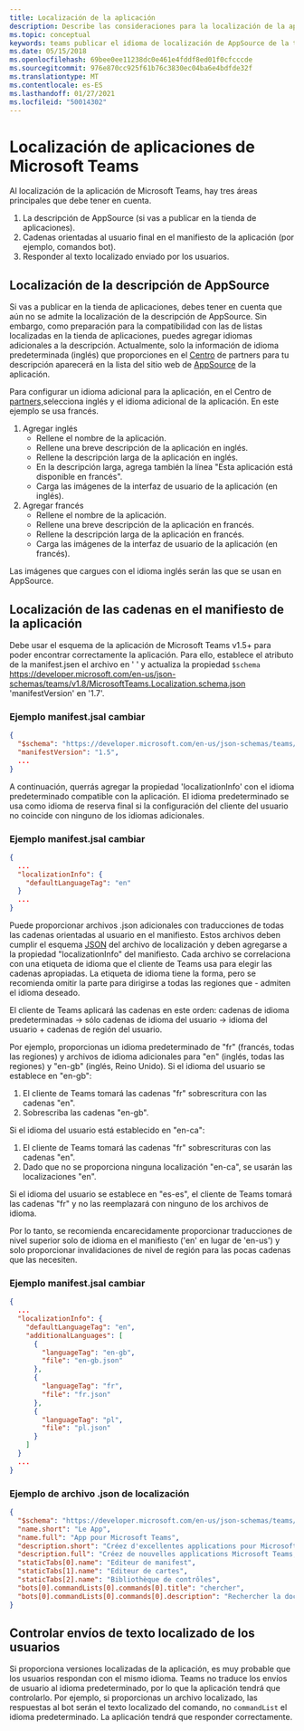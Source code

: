 ```yaml
---
title: Localización de la aplicación
description: Describe las consideraciones para la localización de la aplicación de Microsoft Teams.
ms.topic: conceptual
keywords: teams publicar el idioma de localización de AppSource de la tienda de publicación de la tienda
ms.date: 05/15/2018
ms.openlocfilehash: 69bee0ee11238dc0e461e4fddf8ed01f0cfcccde
ms.sourcegitcommit: 976e870cc925f61b76c3830ec04ba6e4bdfde32f
ms.translationtype: MT
ms.contentlocale: es-ES
ms.lasthandoff: 01/27/2021
ms.locfileid: "50014302"
---
```

# <a name="localization-for-microsoft-teams-apps"></a>Localización de aplicaciones de Microsoft Teams

Al localización de la aplicación de Microsoft Teams, hay tres áreas principales que debe tener en cuenta.

1. La descripción de AppSource (si vas a publicar en la tienda de aplicaciones).
1. Cadenas orientadas al usuario final en el manifiesto de la aplicación (por ejemplo, comandos bot).
1. Responder al texto localizado enviado por los usuarios.

## <a name="localizing-your-appsource-listing"></a>Localización de la descripción de AppSource

Si vas a publicar en la tienda de aplicaciones, debes tener en cuenta que aún no se admite la localización de la descripción de AppSource. Sin embargo, como preparación para la compatibilidad con las de listas localizadas en la tienda de aplicaciones, puedes agregar idiomas adicionales a la descripción. Actualmente, solo la información de idioma predeterminada (inglés) que proporciones en el [Centro](/office/dev/store/submit-to-appsource-via-partner-center) de partners para tu descripción aparecerá en la lista del sitio web de [AppSource](https://appsource.microsoft.com/marketplace/apps?product=office%3Bteams&page=1) de la aplicación.

Para configurar un idioma adicional para la aplicación, en el Centro de [partners,](/office/dev/store/submit-to-appsource-via-partner-center)selecciona inglés y el idioma adicional de la aplicación. En este ejemplo se usa francés.

1. Agregar inglés
    * Rellene el nombre de la aplicación.
    * Rellene una breve descripción de la aplicación en inglés.
    * Rellene la descripción larga de la aplicación en inglés.
    * En la descripción larga, agrega también la línea "Esta aplicación está disponible en francés".
    * Carga las imágenes de la interfaz de usuario de la aplicación (en inglés).
2. Agregar francés
    * Rellene el nombre de la aplicación.
    * Rellene una breve descripción de la aplicación en francés.
    * Rellene la descripción larga de la aplicación en francés.
    * Carga las imágenes de la interfaz de usuario de la aplicación (en francés).

Las imágenes que cargues con el idioma inglés serán las que se usan en AppSource.

## <a name="localizing-the-strings-in-your-app-manifest"></a>Localización de las cadenas en el manifiesto de la aplicación

Debe usar el esquema de la aplicación de Microsoft Teams v1.5+ para poder encontrar correctamente la aplicación. Para ello, establece el atributo de la manifest.jsen el archivo en ' ' y actualiza la propiedad `$schema` https://developer.microsoft.com/en-us/json-schemas/teams/v1.8/MicrosoftTeams.Localization.schema.json 'manifestVersion' en '1.7'.

### <a name="example-manifestjson-change"></a>Ejemplo manifest.jsal cambiar

```json
{
  "$schema": "https://developer.microsoft.com/en-us/json-schemas/teams/v1.8/MicrosoftTeams.Localization.schema.json",
  "manifestVersion": "1.5",
  ...
}
```

A continuación, querrás agregar la propiedad 'localizationInfo' con el idioma predeterminado compatible con la aplicación. El idioma predeterminado se usa como idioma de reserva final si la configuración del cliente del usuario no coincide con ninguno de los idiomas adicionales.

### <a name="example-manifestjson-change"></a>Ejemplo manifest.jsal cambiar

```json
{
  ...
  "localizationInfo": {
    "defaultLanguageTag": "en"
  }
  ...
}
```

Puede proporcionar archivos .json adicionales con traducciones de todas las cadenas orientadas al usuario en el manifiesto. Estos archivos deben cumplir el esquema [JSON](../../resources/schema/localization-schema.md) del archivo de localización y deben agregarse a la propiedad "localizationInfo" del manifiesto. Cada archivo se correlaciona con una etiqueta de idioma que el cliente de Teams usa para elegir las cadenas apropiadas. La etiqueta de idioma tiene la forma, pero se recomienda omitir la parte para dirigirse a todas las regiones que <language> - <region> <region> admiten el idioma deseado.

El cliente de Teams aplicará las cadenas en este orden: cadenas de idioma predeterminadas -> sólo cadenas de idioma del usuario -> idioma del usuario + cadenas de región del usuario.

Por ejemplo, proporcionas un idioma predeterminado de "fr" (francés, todas las regiones) y archivos de idioma adicionales para "en" (inglés, todas las regiones) y "en-gb" (inglés, Reino Unido). Si el idioma del usuario se establece en "en-gb":

1. El cliente de Teams tomará las cadenas "fr" sobrescritura con las cadenas "en".
2. Sobrescriba las cadenas "en-gb".

Si el idioma del usuario está establecido en "en-ca": 

1. El cliente de Teams tomará las cadenas "fr" sobrescrituras con las cadenas "en".
2. Dado que no se proporciona ninguna localización "en-ca", se usarán las localizaciones "en".

Si el idioma del usuario se establece en "es-es", el cliente de Teams tomará las cadenas "fr" y no las reemplazará con ninguno de los archivos de idioma.

Por lo tanto, se recomienda encarecidamente proporcionar traducciones de nivel superior solo de idioma en el manifiesto ('en' en lugar de 'en-us') y solo proporcionar invalidaciones de nivel de región para las pocas cadenas que las necesiten.

### <a name="example-manifestjson-change"></a>Ejemplo manifest.jsal cambiar

```json
{
  ...
  "localizationInfo": {
    "defaultLanguageTag": "en",
    "additionalLanguages": [
      {
        "languageTag": "en-gb",
        "file": "en-gb.json"
      },
      {
        "languageTag": "fr",
        "file": "fr.json"
      },
      {
        "languageTag": "pl",
        "file": "pl.json"
      }
    ]
  }
  ...
}
```

### <a name="example-localization-json-file"></a>Ejemplo de archivo .json de localización

```json
{
  "$schema": "https://developer.microsoft.com/en-us/json-schemas/teams/v1.8/MicrosoftTeams.Localization.schema.json",
  "name.short": "Le App",
  "name.full": "App pour Microsoft Teams",
  "description.short": "Créez d'excellentes applications pour Microsoft Teams avec App.",
  "description.full": "Créez de nouvelles applications Microsoft Teams, concevez et prévisualisez des cartes bot, et explorez la documentation avec App.",
  "staticTabs[0].name": "Editeur de manifest",
  "staticTabs[1].name": "Editeur de cartes",
  "staticTabs[2].name": "Bibliothèque de contrôles",
  "bots[0].commandLists[0].commands[0].title": "chercher",
  "bots[0].commandLists[0].commands[0].description": "Rechercher la documentation Teams pertinente"
}
```

## <a name="handling-localized-text-submissions-from-your-users"></a>Controlar envíos de texto localizado de los usuarios

Si proporciona versiones localizadas de la aplicación, es muy probable que los usuarios respondan con el mismo idioma. Teams no traduce los envíos de usuario al idioma predeterminado, por lo que la aplicación tendrá que controlarlo. Por ejemplo, si proporcionas un archivo localizado, las respuestas al bot serán el texto localizado del comando, no `commandList` el idioma predeterminado. La aplicación tendrá que responder correctamente.
